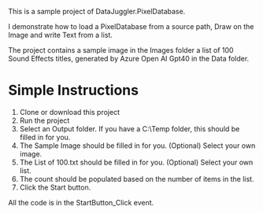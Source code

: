 ﻿This is a sample project of DataJuggler.PixelDatabase.

I demonstrate how to load a PixelDatabase from a source path, Draw on the Image and write Text from a list.

The project contains a sample image in the Images folder a list of 100 Sound Effects titles, generated by Azure 
Open AI Gpt40 in the Data folder.

# Simple Instructions

1. Clone or download this project
2. Run the project
3. Select an Output folder. If you have a C:\Temp folder, this should be filled in for you.
4. The Sample Image should be filled in for you. (Optional) Select your own image.
5. The List of 100.txt should be filled in for you. (Optional) Select your own list.
6. The count should be populated based on the number of items in the list.
7. Click the Start button.

All the code is in the StartButton_Click event.
